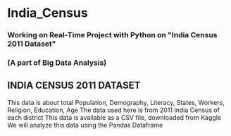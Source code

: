 # India_Census
### Working on Real-Time Project with Python on "India Census 2011 Dataset"

### (A part of Big Data Analysis)

## INDIA CENSUS 2011 DATASET

This data is about total Population, Demography, Literacy, States, Workers, Religion, Education, Age
The data used here is from 2011 India Census of each district
This data is available as a CSV file, downloaded from Kaggle
We will analyze this data using the Pandas Dataframe
